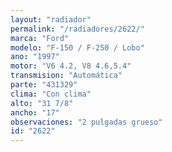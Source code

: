 ```yaml
---
layout: "radiador"
permalink: "/radiadores/2622/"
marca: "Ford"
modelo: "F-150 / F-250 / Lobo"
ano: "1997"
motor: "V6 4.2, V8 4.6,5.4"
transmision: "Automática"
parte: "431329"
clima: "Con clima"
alto: "31 7/8"
ancho: "17"
observaciones: "2 pulgadas grueso"
id: "2622"
---
```


